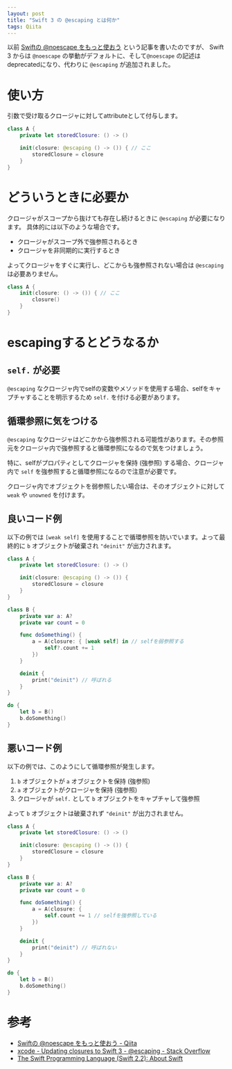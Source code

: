 ```yaml
---
layout: post
title: "Swift 3 の @escaping とは何か"
tags: Qiita
---
```




以前 [Swiftの @noescape をもっと使おう](http://qiita.com/mishimay/items/a09c0e4a8063bf16e064) という記事を書いたのですが、 Swift 3 からは `@noescape` の挙動がデフォルトに、そして`@noescape` の記述はdeprecatedになり、代わりに `@escaping` が追加されました。

# 使い方
引数で受け取るクロージャに対してattributeとして付与します。

```swift
class A {
    private let storedClosure: () -> ()

    init(closure: @escaping () -> ()) { // ここ
        storedClosure = closure
    }
}
```

# どういうときに必要か
クロージャがスコープから抜けても存在し続けるときに `@escaping` が必要になります。
具体的には以下のような場合です。

  - クロージャがスコープ外で強参照されるとき
  - クロージャを非同期的に実行するとき

よってクロージャをすぐに実行し、どこからも強参照されない場合は `@escaping` は必要ありません。

```swift
class A {
    init(closure: () -> ()) { // ここ
        closure()
    }
}
```

# escapingするとどうなるか
## `self.` が必要
`@escaping` なクロージャ内でselfの変数やメソッドを使用する場合、selfをキャプチャすることを明示するため `self.` を付ける必要があります。

## 循環参照に気をつける
`@escaping` なクロージャはどこかから強参照される可能性があります。その参照元をクロージャ内で強参照すると循環参照になるので気をつけましょう。

特に、selfがプロパティとしてクロージャを保持 (強参照) する場合、クロージャ内で `self` を強参照すると循環参照になるので注意が必要です。

クロージャ内でオブジェクトを弱参照したい場合は、そのオブジェクトに対して `weak` や `unowned` を付けます。

## 良いコード例

以下の例では `[weak self]` を使用することで循環参照を防いでいます。よって最終的に `b` オブジェクトが破棄され `"deinit"` が出力されます。

```swift
class A {
    private let storedClosure: () -> ()

    init(closure: @escaping () -> ()) {
        storedClosure = closure
    }
}

class B {
    private var a: A?
    private var count = 0

    func doSomething() {
        a = A(closure: { [weak self] in // selfを弱参照する
            self?.count += 1
        })
    }

    deinit {
        print("deinit") // 呼ばれる
    }
}

do {
    let b = B()
    b.doSomething()
}
```

## 悪いコード例

以下の例では、このようにして循環参照が発生します。

  1. `b` オブジェクトが `a` オブジェクトを保持 (強参照)
  1. `a` オブジェクトがクロージャを保持 (強参照)
  1. クロージャが `self.` として `b` オブジェクトをキャプチャして強参照

よって `b` オブジェクトは破棄されず `"deinit"` が出力されません。

```swift
class A {
    private let storedClosure: () -> ()

    init(closure: @escaping () -> ()) {
        storedClosure = closure
    }
}

class B {
    private var a: A?
    private var count = 0

    func doSomething() {
        a = A(closure: {
            self.count += 1 // selfを強参照している
        })
    }

    deinit {
        print("deinit") // 呼ばれない
    }
}

do {
    let b = B()
    b.doSomething()
}
```

# 参考
  - [Swiftの @noescape をもっと使おう - Qiita](http://qiita.com/mishimay/items/a09c0e4a8063bf16e064)
  - [xcode - Updating closures to Swift 3 - @escaping - Stack Overflow](http://stackoverflow.com/questions/39063499/updating-closures-to-swift-3-escaping)
  - [The Swift Programming Language (Swift 2.2): About Swift](https://developer.apple.com/library/ios/documentation/Swift/Conceptual/Swift_Programming_Language/)



